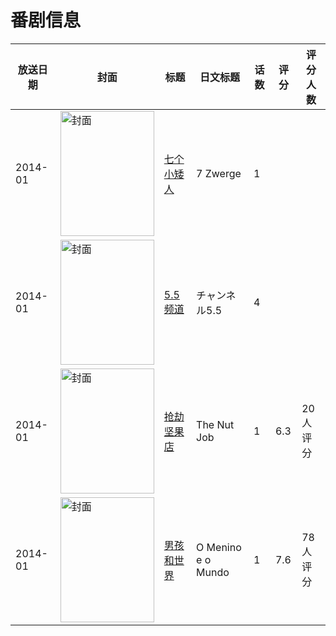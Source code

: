 # 番剧信息

|放送日期|封面|标题|日文标题|话数|评分|评分人数|
|---|---|---|---|---|---|---|
|2014-01|<img src="//lain.bgm.tv/pic/cover/c/6e/fd/95782_OAA2k.jpg" alt="封面" style="width:150px;height:200px;object-fit:cover;">|[七个小矮人](https://bangumi.tv/subject/95782)|7 Zwerge|1|||
|2014-01|<img src="//lain.bgm.tv/pic/cover/c/f2/63/93259_G377s.jpg" alt="封面" style="width:150px;height:200px;object-fit:cover;">|[5.5频道](https://bangumi.tv/subject/93259)|チャンネル5.5|4|||
|2014-01|<img src="//lain.bgm.tv/pic/cover/c/ff/6e/95779_UeGxE.jpg" alt="封面" style="width:150px;height:200px;object-fit:cover;">|[抢劫坚果店](https://bangumi.tv/subject/95779)|The Nut Job|1|6.3|20人评分|
|2014-01|<img src="//lain.bgm.tv/pic/cover/c/95/dd/111894_l53i5.jpg" alt="封面" style="width:150px;height:200px;object-fit:cover;">|[男孩和世界](https://bangumi.tv/subject/111894)|O Menino e o Mundo|1|7.6|78人评分|
